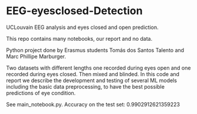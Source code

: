 # EEG-eyesclosed-Detection
 UCLouvain EEG analysis and eyes closed and open prediction.

This repo contains many notebooks, our report and no data.

Python project done by Erasmus students Tomás dos Santos Talento and Marc Phillipe Marburger.

Two datasets with different lengths one recorded during eyes open and one recorded during eyes closed. Then mixed and blinded.
In this code and report we describe the development and testing of several ML models including the basic data preprocessing, to have the best possible predictions of eye condition.

See main_notebook.py. Accuracy on the test set: 0.9902912621359223
